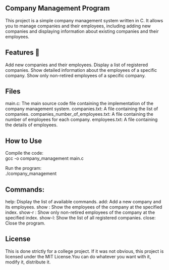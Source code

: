 ## Company Management Program

This project is a simple company management system written in C. 
It allows you to manage companies and their employees, including adding new companies and displaying information about existing companies and their employees.

## Features 🔌

Add new companies and their employees.
Display a list of registered companies.
Show detailed information about the employees of a specific company.
Show only non-retired employees of a specific company.

## Files

main.c: The main source code file containing the implementation of the company management system.
companies.txt: A file containing the list of companies.
companies_number_of_employees.txt: A file containing the number of employees for each company.
employees.txt: A file containing the details of employees.

## How to Use

Compile the code:  
gcc -o company_management main.c

Run the program:  
./company_management

## Commands: 

help: Display the list of available commands.
add: Add a new company and its employees.
show <index>: Show the employees of the company at the specified index.
show-r <index>: Show only non-retired employees of the company at the specified index.
show-l: Show the list of all registered companies.
close: Close the program.

## License

This is done strictly for a college project.
If it was not obvious, this project is licensed under the MIT License.You can do whatever you want with it, modify it, distribute it.
